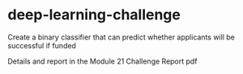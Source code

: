 # deep-learning-challenge
Create a binary classifier that can predict whether applicants will be successful if funded

Details and report in the Module 21 Challenge Report pdf
